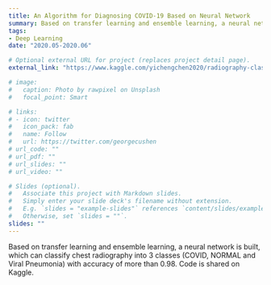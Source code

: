 ```yaml
---
title: An Algorithm for Diagnosing COVID-19 Based on Neural Network
summary: Based on transfer learning and ensemble learning, a neural network is built, which can classify chest radiography into 3 classes (COVID, NORMAL and Viral Pneumonia) with accuracy of more than 0.98.
tags:
- Deep Learning
date: "2020.05-2020.06"

# Optional external URL for project (replaces project detail page).
external_link: "https://www.kaggle.com/yichengchen2020/radiography-classification-with-various-models"

# image:
#   caption: Photo by rawpixel on Unsplash
#   focal_point: Smart

# links:
# - icon: twitter
#   icon_pack: fab
#   name: Follow
#   url: https://twitter.com/georgecushen
# url_code: ""
# url_pdf: ""
# url_slides: ""
# url_video: ""

# Slides (optional).
#   Associate this project with Markdown slides.
#   Simply enter your slide deck's filename without extension.
#   E.g. `slides = "example-slides"` references `content/slides/example-slides.md`.
#   Otherwise, set `slides = ""`.
slides: ""
---
```


Based on transfer learning and ensemble learning, a neural network is built, which can classify chest radiography into 3 classes (COVID, NORMAL and Viral Pneumonia) with accuracy of more than 0.98. Code is shared on Kaggle.
